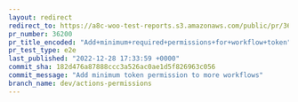 ```yaml
---
layout: redirect
redirect_to: https://a8c-woo-test-reports.s3.amazonaws.com/public/pr/36200/e2e/index.html
pr_number: 36200
pr_title_encoded: "Add+minimum+required+permissions+for+workflow+token"
pr_test_type: e2e
last_published: "2022-12-28 17:33:59 +0000"
commit_sha: 182d476a87888ccc3a526ac0ae1d5f826963c056
commit_message: "Add minimum token permission to more workflows"
branch_name: dev/actions-permissions
---
```

